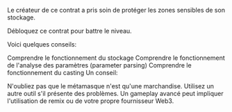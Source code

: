 Le créateur de ce contrat a pris soin de protéger les zones sensibles de son stockage.

Débloquez ce contrat pour battre le niveau.

Voici quelques conseils:

Comprendre le fonctionnement du stockage
Comprendre le fonctionnement de l'analyse des paramètres (parameter parsing)
Comprendre le fonctionnement du casting
Un conseil:

N'oubliez pas que le métamasque n'est qu'une marchandise. Utilisez un autre outil s'il présente des problèmes. Un gameplay avancé peut impliquer l'utilisation de remix ou de votre propre fournisseur Web3.